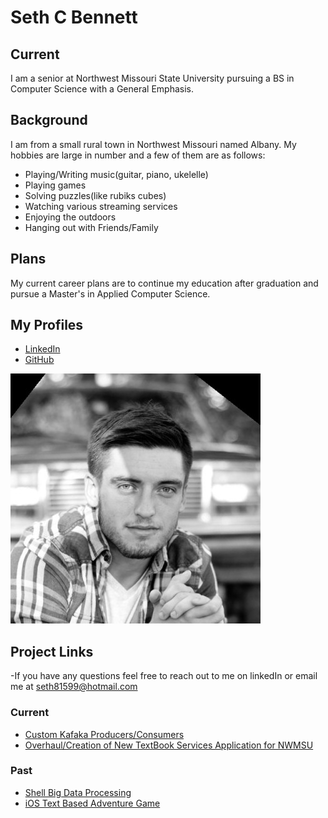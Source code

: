 # Seth C Bennett
## Current
I am a senior at Northwest Missouri State University pursuing a BS in Computer Science with a General Emphasis.

## Background
I am from a small rural town in Northwest Missouri named Albany. My hobbies are large in number and a few of them are as follows:
- Playing/Writing music(guitar, piano, ukelelle)
- Playing games
- Solving puzzles(like rubiks cubes)
- Watching various streaming services
- Enjoying the outdoors
- Hanging out with Friends/Family

## Plans
My current career plans are to continue my education after graduation and pursue a Master's in Applied Computer Science.

## My Profiles
- [LinkedIn](https://www.linkedin.com/in/seth-bennett-459498193/)
- [GitHub](https://github.com/Sbennett99)

![](1568260961938.jpg)


## Project Links
  -If you have any questions feel free to reach out to me on linkedIn or email me at seth81599@hotmail.com
### Current
  - [Custom Kafaka Producers/Consumers](https://github.com/Sbennett99/Kafka-Custom-Producers-And-Consumers)
  - [Overhaul/Creation of New TextBook Services Application for NWMSU](https://github.com/NicholasPierce1/TextBookServices/tree/main)

### Past
  -  [Shell Big Data Processing](https://github.com/Sbennett99/shell-data-processing)
  -  [iOS Text Based Adventure Game](https://github.com/michaelcrawford35/44443-MobileComputing-CrawfordBennett)

